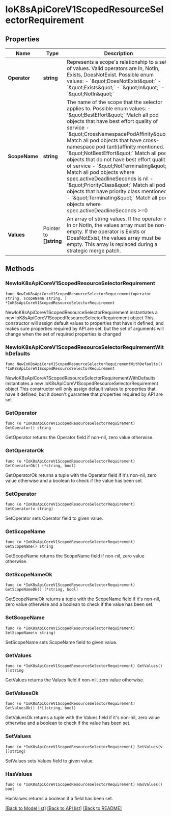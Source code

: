 # IoK8sApiCoreV1ScopedResourceSelectorRequirement

## Properties

Name | Type | Description | Notes
------------ | ------------- | ------------- | -------------
**Operator** | **string** | Represents a scope&#39;s relationship to a set of values. Valid operators are In, NotIn, Exists, DoesNotExist.  Possible enum values:  - &#x60;\&quot;DoesNotExist\&quot;&#x60;  - &#x60;\&quot;Exists\&quot;&#x60;  - &#x60;\&quot;In\&quot;&#x60;  - &#x60;\&quot;NotIn\&quot;&#x60; | 
**ScopeName** | **string** | The name of the scope that the selector applies to.  Possible enum values:  - &#x60;\&quot;BestEffort\&quot;&#x60; Match all pod objects that have best effort quality of service  - &#x60;\&quot;CrossNamespacePodAffinity\&quot;&#x60; Match all pod objects that have cross-namespace pod (anti)affinity mentioned.  - &#x60;\&quot;NotBestEffort\&quot;&#x60; Match all pod objects that do not have best effort quality of service  - &#x60;\&quot;NotTerminating\&quot;&#x60; Match all pod objects where spec.activeDeadlineSeconds is nil  - &#x60;\&quot;PriorityClass\&quot;&#x60; Match all pod objects that have priority class mentioned  - &#x60;\&quot;Terminating\&quot;&#x60; Match all pod objects where spec.activeDeadlineSeconds &gt;&#x3D;0 | 
**Values** | Pointer to **[]string** | An array of string values. If the operator is In or NotIn, the values array must be non-empty. If the operator is Exists or DoesNotExist, the values array must be empty. This array is replaced during a strategic merge patch. | [optional] 

## Methods

### NewIoK8sApiCoreV1ScopedResourceSelectorRequirement

`func NewIoK8sApiCoreV1ScopedResourceSelectorRequirement(operator string, scopeName string, ) *IoK8sApiCoreV1ScopedResourceSelectorRequirement`

NewIoK8sApiCoreV1ScopedResourceSelectorRequirement instantiates a new IoK8sApiCoreV1ScopedResourceSelectorRequirement object
This constructor will assign default values to properties that have it defined,
and makes sure properties required by API are set, but the set of arguments
will change when the set of required properties is changed

### NewIoK8sApiCoreV1ScopedResourceSelectorRequirementWithDefaults

`func NewIoK8sApiCoreV1ScopedResourceSelectorRequirementWithDefaults() *IoK8sApiCoreV1ScopedResourceSelectorRequirement`

NewIoK8sApiCoreV1ScopedResourceSelectorRequirementWithDefaults instantiates a new IoK8sApiCoreV1ScopedResourceSelectorRequirement object
This constructor will only assign default values to properties that have it defined,
but it doesn't guarantee that properties required by API are set

### GetOperator

`func (o *IoK8sApiCoreV1ScopedResourceSelectorRequirement) GetOperator() string`

GetOperator returns the Operator field if non-nil, zero value otherwise.

### GetOperatorOk

`func (o *IoK8sApiCoreV1ScopedResourceSelectorRequirement) GetOperatorOk() (*string, bool)`

GetOperatorOk returns a tuple with the Operator field if it's non-nil, zero value otherwise
and a boolean to check if the value has been set.

### SetOperator

`func (o *IoK8sApiCoreV1ScopedResourceSelectorRequirement) SetOperator(v string)`

SetOperator sets Operator field to given value.


### GetScopeName

`func (o *IoK8sApiCoreV1ScopedResourceSelectorRequirement) GetScopeName() string`

GetScopeName returns the ScopeName field if non-nil, zero value otherwise.

### GetScopeNameOk

`func (o *IoK8sApiCoreV1ScopedResourceSelectorRequirement) GetScopeNameOk() (*string, bool)`

GetScopeNameOk returns a tuple with the ScopeName field if it's non-nil, zero value otherwise
and a boolean to check if the value has been set.

### SetScopeName

`func (o *IoK8sApiCoreV1ScopedResourceSelectorRequirement) SetScopeName(v string)`

SetScopeName sets ScopeName field to given value.


### GetValues

`func (o *IoK8sApiCoreV1ScopedResourceSelectorRequirement) GetValues() []string`

GetValues returns the Values field if non-nil, zero value otherwise.

### GetValuesOk

`func (o *IoK8sApiCoreV1ScopedResourceSelectorRequirement) GetValuesOk() (*[]string, bool)`

GetValuesOk returns a tuple with the Values field if it's non-nil, zero value otherwise
and a boolean to check if the value has been set.

### SetValues

`func (o *IoK8sApiCoreV1ScopedResourceSelectorRequirement) SetValues(v []string)`

SetValues sets Values field to given value.

### HasValues

`func (o *IoK8sApiCoreV1ScopedResourceSelectorRequirement) HasValues() bool`

HasValues returns a boolean if a field has been set.


[[Back to Model list]](../README.md#documentation-for-models) [[Back to API list]](../README.md#documentation-for-api-endpoints) [[Back to README]](../README.md)


